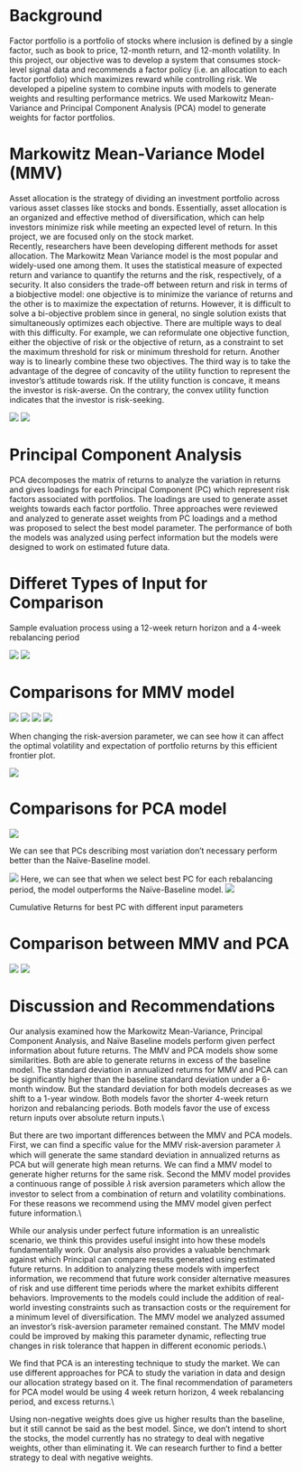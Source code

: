 # Background
Factor portfolio is a portfolio of stocks where inclusion is defined by a single factor, such
as book to price, 12-month return, and 12-month volatility. In this project, our objective was to
develop a system that consumes stock-level signal data and recommends a factor policy (i.e. an
allocation to each factor portfolio) which maximizes reward while controlling risk. We developed
a pipeline system to combine inputs with models to generate weights and resulting performance
metrics. We used Markowitz Mean-Variance and Principal Component Analysis (PCA) model to
generate weights for factor portfolios. 

# Markowitz Mean-Variance Model (MMV)

Asset allocation is the strategy of dividing an investment portfolio across various asset
classes like stocks and bonds. Essentially, asset allocation is an organized and effective method
of diversification, which can help investors minimize risk while meeting an expected level of
return. In this project, we are focused only on the stock market.\
Recently, researchers have been developing different methods for asset allocation. The
Markowitz Mean Variance model is the most popular and widely-used one among them. It
uses the statistical measure of expected return and variance to quantify the returns and the risk,
respectively, of a security. It also considers the trade-off between return and risk in terms of a biobjective model: one objective is to minimize the variance of returns and the other is to maximize
the expectation of returns. However, it is difficult to solve a bi-objective problem since in general,
no single solution exists that simultaneously optimizes each objective. There are multiple ways
to deal with this difficulty. For example, we can reformulate one objective function, either the
objective of risk or the objective of return, as a constraint to set the maximum threshold for
risk or minimum threshold for return. Another way is to linearly combine these two objectives. The third way is to take the advantage of the degree of concavity of the utility function to
represent the investor’s attitude towards risk. If the utility function is concave, it means the
investor is risk-averse. On the contrary, the convex utility function indicates that the investor is
risk-seeking.

<img src="images/Picture2.png?raw=true"/>
<img src="images/Picture3.png?raw=true"/>

# Principal Component Analysis

PCA decomposes the matrix of returns to analyze the variation in returns and gives
loadings for each Principal Component (PC) which represent risk factors associated with
portfolios. The loadings are used to generate asset weights towards each factor portfolio. Three
approaches were reviewed and analyzed to generate asset weights from PC loadings and a
method was proposed to select the best model parameter. The performance of both the models
was analyzed using perfect information but the models were designed to work on estimated
future data. 

# Differet Types of Input for Comparison

Sample evaluation process using a 12-week return horizon and a 4-week rebalancing period

<img src="images/Picture4.png?raw=true"/>
<img src="images/Picture5.png?raw=true"/>

# Comparisons for MMV model

<img src="images/Picture18.png?raw=true"/>
<img src="images/Picture19.png?raw=true"/>
<img src="images/Picture20.png?raw=true"/>
<img src="images/Picture21.png?raw=true"/>

When changing the risk-aversion parameter, we can see how it can affect the optimal volatility and expectation of portfolio returns by this efficient frontier plot. 

<img src="images/Picture14.png?raw=true"/>

# Comparisons for PCA model

<img src="images/Picture15.png?raw=true"/>

We can see that PCs describing most variation don’t necessary perform better than the Naïve-Baseline model.

<img src="images/Picture16.png?raw=true"/>
Here, we can see that when we select best PC for each rebalancing period, the model outperforms the Naïve-Baseline model.

<img src="images/Picture17.png?raw=true"/>



Cumulative Returns for best PC with different input parameters

# Comparison between MMV and PCA

<img src="images/Picture6.png?raw=true"/>
<img src="images/Picture7.png?raw=true"/>

# Discussion and Recommendations

Our analysis examined how the Markowitz Mean-Variance, Principal Component Analysis,
and Naïve Baseline models perform given perfect information about future returns. The MMV
and PCA models show some similarities. Both are able to generate returns in excess of the
baseline model. The standard deviation in annualized returns for MMV and PCA can be
significantly higher than the baseline standard deviation under a 6-month window. But the
standard deviation for both models decreases as we shift to a 1-year window. Both models favor
the shorter 4-week return horizon and rebalancing periods. Both models favor the use of excess
return inputs over absolute return inputs.\

But there are two important differences between the MMV and PCA models. First, we
can find a specific value for the MMV risk-aversion parameter 𝜆 which will generate the same
standard deviation in annualized returns as PCA but will generate high mean returns. We can
find a MMV model to generate higher returns for the same risk. Second the MMV model provides
a continuous range of possible 𝜆 risk aversion parameters which allow the investor to select from
a combination of return and volatility combinations. For these reasons we recommend using the
MMV model given perfect future information.\

While our analysis under perfect future information is an unrealistic scenario, we think this
provides useful insight into how these models fundamentally work. Our analysis also provides a
valuable benchmark against which Principal can compare results generated using estimated future
returns. In addition to analyzing these models with imperfect information, we recommend that
future work consider alternative measures of risk and use different time periods where the market
exhibits different behaviors. Improvements to the models could include the addition of real-world
investing constraints such as transaction costs or the requirement for a minimum level of
diversification. The MMV model we analyzed assumed an investor’s risk-aversion parameter
remained constant. The MMV model could be improved by making this parameter dynamic,
reflecting true changes in risk tolerance that happen in different economic periods.\

We find that PCA is an interesting technique to study the market. We can use different
approaches for PCA to study the variation in data and design our allocation strategy based on it. The final recommendation of parameters for PCA model would be using 4 week return horizon,
4 week rebalancing period, and excess returns.\

Using non-negative weights does give us higher results than the baseline, but it still
cannot be said as the best model. Since, we don’t intend to short the stocks, the model currently
has no strategy to deal with negative weights, other than eliminating it. We can research further
to find a better strategy to deal with negative weights. 

